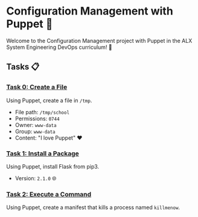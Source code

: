 # Configuration Management with Puppet 🤖

Welcome to the Configuration Management project with Puppet in the ALX System Engineering DevOps curriculum! 🚀

## Tasks 📋

### [Task 0: Create a File](./0-create_a_file.pp)

Using Puppet, create a file in `/tmp`.

- File path: `/tmp/school`
- Permissions: `0744`
- Owner: `www-data`
- Group: `www-data`
- Content: "I love Puppet" ❤️

### [Task 1: Install a Package](./1-install_a_package.pp)

Using Puppet, install Flask from pip3.

- Version: `2.1.0` 🌐

### [Task 2: Execute a Command](./2-execute_a_command.pp)

Using Puppet, create a manifest that kills a process named `killmenow`.
